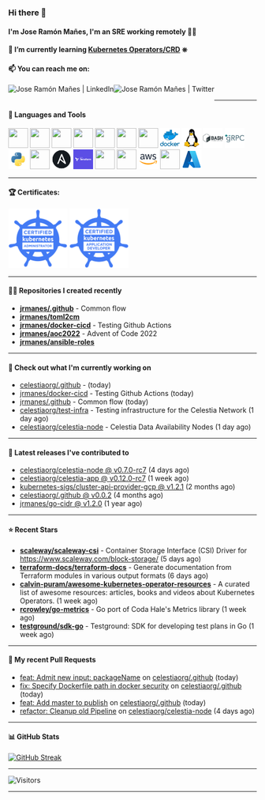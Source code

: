 ### Hi there 👋

#### I'm Jose Ramón Mañes, I'm an SRE working remotely 👨‍💻

####  🌱 I’m currently learning [Kubernetes Operators/CRD](https://kubernetes.io/docs/concepts/extend-kubernetes/operator/) ⎈
####  📫 You can reach me on:

<a href="https://www.linkedin.com/in/joseramonmanesblasco/"><img align="left" alt="Jose Ramón Mañes | LinkedIn" height="32" src="https://img.shields.io/badge/linkedin-%230077B5.svg?&style=for-the-badge&logo=linkedin&logoColor=white"/></a>
<a href="https://twitter.com/jrmanes_"><img align="left" alt="Jose Ramón Mañes | Twitter" height="32" src="https://img.shields.io/badge/Twitter-1DA1F2?style=for-the-badge&logo=twitter&logoColor=white"/></a>
<br/>

---

#### 🔨 Languages and Tools
<p align="left">
<code><img width="40" height="40" src="https://go.dev/blog/go-brand/Go-Logo/PNG/Go-Logo_Blue.png"></code>
<code><img width="40" height="40" src="https://www.vectorlogo.zone/logos/kubernetes/kubernetes-icon.svg"></code>
<code><img width="40" height="40" src="https://cluster-api.sigs.k8s.io/images/introduction.svg"></code>
<code><img width="40" height="40" src="https://cncf-branding.netlify.app/img/projects/argo/icon/color/argo-icon-color.png"></code>
<code><img width="40" height="40" src="https://camo.githubusercontent.com/bd5b74426b7087fe4c8568458993dfff11001c3b9f0a2483e1da43650cbe0672/68747470733a2f2f7777772e766563746f726c6f676f2e7a6f6e652f6c6f676f732f697374696f696f2f697374696f696f2d69636f6e2e737667"></code>
<code><img width="40" height="40" src="https://avatars.githubusercontent.com/u/3380462?s=200&v=4"></code>
<code><img width="40" height="40" src="https://avatars.githubusercontent.com/u/49725059?s=200&v=4"></code>
<code><img width="40" height="40" src="https://github.com/github/explore/raw/main/topics/docker/docker.png"></code>
<code><img width="40" height="40" src="https://github.com/github/explore/raw/main/topics/linux/linux.png"></code>
<code><img width="40" height="40" src="https://github.com/github/explore/raw/main/topics/bash/bash.png"></code>
<code><img width="40" height="40" src="https://raw.githubusercontent.com/github/explore/main/topics/grpc/grpc.png"></code>
<code><img width="40" height="40" src="https://raw.githubusercontent.com/github/explore/main/topics/python/python.png"></code>
<code><img width="40" height="40" src="https://miqh.gallerycdn.vsassets.io/extensions/miqh/vscode-language-rust/0.14.0/1536151476041/Microsoft.VisualStudio.Services.Icons.Default"></code>
<code><img width="40" height="40" src="https://github.com/github/explore/raw/main/topics/ansible/ansible.png"></code>
<code><img width="40" height="40" src="https://raw.githubusercontent.com/github/explore/80688e429a7d4ef2fca1e82350fe8e3517d3494d/topics/terraform/terraform.png"></code>
<code><img width="40" height="40" src="https://www.vectorlogo.zone/logos/vagrantup/vagrantup-icon.svg"></code>
<code><img width="40" height="40" src="https://avatars.githubusercontent.com/u/10203055?s=200&v=4"></code>
<code><img width="40" height="40" src="https://github.com/github/explore/raw/main/topics/aws/aws.png"></code>
<code><img width="40" height="40" src="https://www.vectorlogo.zone/logos/google_cloud/google_cloud-icon.svg"></code>
<code><img width="40" height="40" src="https://raw.githubusercontent.com/github/explore/80688e429a7d4ef2fca1e82350fe8e3517d3494d/topics/azure/azure.png"></code>
</p>

---

#### 🏆 Certificates:

<a href="https://www.credly.com/badges/bbcfc5a2-085d-4661-b385-0ce108904e8c/public_url"><img alt="CKA" width="120" height="120" src="https://raw.githubusercontent.com/cncf/artwork/master/other/cka/color/kubernetes-cka-color.png"/></a>
<a href="https://www.credly.com/badges/bbcfc5a2-085d-4661-b385-0ce108904e8c/public_url"><img alt="CKAD" width="120" height="120" src="https://raw.githubusercontent.com/cncf/artwork/master/other/ckad/color/kubernetes-ckad-color.png"/></a>

---

#### 👨‍💻 Repositories I created recently
- **[jrmanes/.github](https://github.com/jrmanes/.github)** - Common flow
- **[jrmanes/toml2cm](https://github.com/jrmanes/toml2cm)**
- **[jrmanes/docker-cicd](https://github.com/jrmanes/docker-cicd)** - Testing Github Actions
- **[jrmanes/aoc2022](https://github.com/jrmanes/aoc2022)** - Advent of Code 2022
- **[jrmanes/ansible-roles](https://github.com/jrmanes/ansible-roles)**

---

#### 👷 Check out what I'm currently working on


- [celestiaorg/.github](https://github.com/celestiaorg/.github) -  (today)
- [jrmanes/docker-cicd](https://github.com/jrmanes/docker-cicd) - Testing Github Actions (today)
- [jrmanes/.github](https://github.com/jrmanes/.github) - Common flow (today)
- [celestiaorg/test-infra](https://github.com/celestiaorg/test-infra) - Testing infrastructure for the Celestia Network (1 day ago)
- [celestiaorg/celestia-node](https://github.com/celestiaorg/celestia-node) - Celestia Data Availability Nodes (1 day ago)

---

#### 🚀 Latest releases I've contributed to


- [celestiaorg/celestia-node @ v0.7.0-rc7](https://github.com/celestiaorg/celestia-node/releases/tag/v0.7.0-rc7) (4 days ago)
- [celestiaorg/celestia-app @ v0.12.0-rc7](https://github.com/celestiaorg/celestia-app/releases/tag/v0.12.0-rc7) (1 week ago)
- [kubernetes-sigs/cluster-api-provider-gcp @ v1.2.1](https://github.com/kubernetes-sigs/cluster-api-provider-gcp/releases/tag/v1.2.1) (2 months ago)
- [celestiaorg/.github @ v0.0.2](https://github.com/celestiaorg/.github/releases/tag/v0.0.2) (4 months ago)
- [jrmanes/go-cidr @ v1.2.0](https://github.com/jrmanes/go-cidr/releases/tag/v1.2.0) (1 year ago)

---

#### ⭐ Recent Stars


- **[scaleway/scaleway-csi](https://github.com/scaleway/scaleway-csi)** - Container Storage Interface (CSI) Driver for https://www.scaleway.com/block-storage/ (5 days ago)
- **[terraform-docs/terraform-docs](https://github.com/terraform-docs/terraform-docs)** - Generate documentation from Terraform modules in various output formats (6 days ago)
- **[calvin-puram/awesome-kubernetes-operator-resources](https://github.com/calvin-puram/awesome-kubernetes-operator-resources)** - A curated list of awesome resources: articles, books and videos about Kubernetes Operators. (1 week ago)
- **[rcrowley/go-metrics](https://github.com/rcrowley/go-metrics)** - Go port of Coda Hale&#39;s Metrics library (1 week ago)
- **[testground/sdk-go](https://github.com/testground/sdk-go)** - Testground: SDK for developing test plans in Go (1 week ago)

---

#### 🔨 My recent Pull Requests


- [feat: Admit new input: packageName](https://github.com/celestiaorg/.github/pull/36) on [celestiaorg/.github](https://github.com/celestiaorg/.github) (today)
- [fix: Specify Dockerfile path in docker security](https://github.com/celestiaorg/.github/pull/35) on [celestiaorg/.github](https://github.com/celestiaorg/.github) (today)
- [feat: Add master to publish](https://github.com/celestiaorg/.github/pull/34) on [celestiaorg/.github](https://github.com/celestiaorg/.github) (today)
- [refactor: Cleanup old Pipeline](https://github.com/celestiaorg/celestia-node/pull/1764) on [celestiaorg/celestia-node](https://github.com/celestiaorg/celestia-node) (4 days ago)

---

#### 📊 GitHub Stats

[![GitHub Streak](https://github-readme-streak-stats.herokuapp.com?user=jrmanes&theme=tokyonight&date_format=M%20j%5B%2C%20Y%5D)](https://git.io/streak-stats) 

--- 

![Visitors](https://visitor-badge.glitch.me/badge?page_id=github/jrmanes)

---
